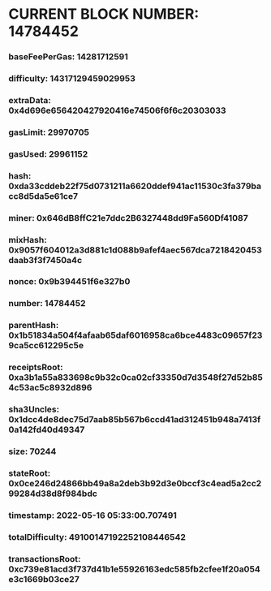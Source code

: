 # CURRENT BLOCK NUMBER: 14784452

### baseFeePerGas: 14281712591
### difficulty: 14317129459029953
### extraData: 0x4d696e656420427920416e74506f6f6c20303033
### gasLimit: 29970705
### gasUsed: 29961152
### hash: 0xda33cddeb22f75d0731211a6620ddef941ac11530c3fa379bacc8d5da5e61ce7
### miner: 0x646dB8ffC21e7ddc2B6327448dd9Fa560Df41087
### mixHash: 0x9057f604012a3d881c1d088b9afef4aec567dca7218420453daab3f3f7450a4c
### nonce: 0x9b394451f6e327b0
### number: 14784452
### parentHash: 0x1b51834a504f4afaab65daf6016958ca6bce4483c09657f239ca5cc612295c5e
### receiptsRoot: 0xa3b1a55a833698c9b32c0ca02cf33350d7d3548f27d52b854c53ac5c8932d896
### sha3Uncles: 0x1dcc4de8dec75d7aab85b567b6ccd41ad312451b948a7413f0a142fd40d49347
### size: 70244
### stateRoot: 0x0ce246d24866bb49a8a2deb3b92d3e0bccf3c4ead5a2cc299284d38d8f984bdc
### timestamp: 2022-05-16 05:33:00.707491
### totalDifficulty: 49100147192252108446542
### transactionsRoot: 0xc739e81acd3f737d41b1e55926163edc585fb2cfee1f20a054e3c1669b03ce27
